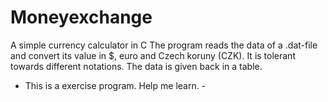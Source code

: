 # Moneyexchange
A simple currency calculator in C
The program reads the data of a .dat-file and convert its value in $, euro and  Czech koruny (CZK). 
It is tolerant towards different notations. The data is given back in a table.

- This is a exercise program. Help me learn. -
